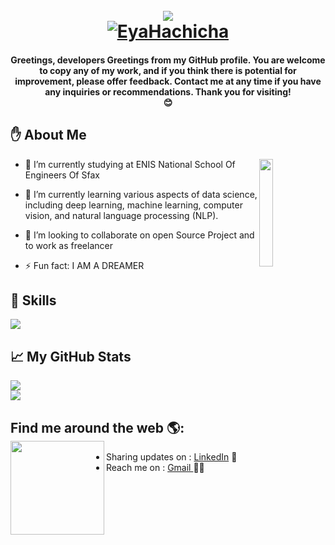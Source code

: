 <h1 align="center">
<br>
<img align="center" src="https://media.giphy.com/media/RbDKaczqWovIugyJmW/giphy.gif"> 
  <br/>
  <a href="https://github.com/ahlem-phantom">
    <img src="https://readme-typing-svg.herokuapp.com/?font=Caveat&size=36&color=157DEC&center=true&vCenter=true&lines=Hello%2C+I%27m+Eya;Software+Developer" alt="EyaHachicha" /></a>
  
</h1>

</p>
<h4 align="center">
Greetings, developers Greetings from my GitHub profile. You are welcome to copy any of my work, and if you think there is potential for improvement, please offer feedback. Contact me at any time if you have any inquiries or recommendations.
  Thank you for visiting!
 <br>
 😊
</h4> 


## :hand: About Me


<!-- <img width="55%" align="right" alt="Github" src="https://raw.githubusercontent.com/onimur/.github/master/.resources/git-header.svg" /> -->
<img width="21%" align="right" src="https://github.com/mayankchaudhary26/Cool-Readme-ideas/blob/master/data/night%20code.gif" />

- 🔭 I’m currently studying at ENIS National School Of Engineers Of Sfax
  
- 🌱 I’m currently learning various aspects of data science, including deep learning, machine learning, computer vision, and natural language processing (NLP).
  
- 👯 I’m looking to collaborate on open Source Project and to work as freelancer
  
- ⚡ Fun fact: I AM A DREAMER

## 🚀 Skills
  <a href="https://skillicons.dev">
    <img src="https://skillicons.dev/icons?i=python,java,c,html,css,js,bootstrap,angular,dotnet,mysql,git,maven,eclipse,vscode" />
  </a>
  
## :chart_with_upwards_trend: My GitHub Stats
<img src="https://github-readme-stats.vercel.app/api?username=hachichaeya&show_icons=true&theme=radical" /><br/>
<img src="https://streak-stats.demolab.com/?user=hachichaeya&theme=dark" />


## Find me around the web 🌎: <a href="#"><img align="left" width="150" height="150"  src="https://gist.githubusercontent.com/ManulMax/2d20af60d709805c55fd784ca7cba4b9/raw/bcfeac7604f674ace63623106eb8bb8471d844a6/github.gif"></a>

- Sharing updates on : <a href="https://www.linkedin.com/in/eya-hachicha-0694a6232/">LinkedIn</a> 💼
- Reach me on : <a href="mailto:eya.hachicha@enis.tn"> Gmail </a> ✍🏾
<br> 
 <br>
